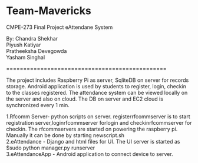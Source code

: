 # Team-Mavericks
CMPE-273 Final Project
eAttendane System

By:
Chandra Shekhar  
Piyush Katiyar  
Pratheeksha Devegowda  
Yasham Singhal


===============================================

The project includes Raspberry Pi as server, SqliteDB on server for records storage. Android application is used by students to register, login, checkin to the classes registered. The attendance system can be viewed locally on the server and also on cloud. The DB on server and EC2 cloud is synchronized every 1 min.

1.Rfcomm Server- python scripts on server. registerrfcommserver is to start registration server,loginrfcommserver forlogin and checkinrfcommserver for checkin. The rfcommservers are started on powering the raspberry pi. Manually it can be done by starting newscript.sh  
2.eAttendance - Django and html files for UI. The UI server is started as  
$sudo python manager.py runserver  
3.eAttendanceApp - Android application to connect device to server.

